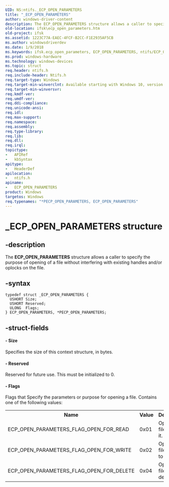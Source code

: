 ```yaml
---
UID: NS:ntifs._ECP_OPEN_PARAMETERS
title: "_ECP_OPEN_PARAMETERS"
author: windows-driver-content
description: The ECP_OPEN_PARAMETERS structure allows a caller to specify the purpose of opening of a file without interfering with existing handles and/or oplocks on the file.
old-location: ifsk\ecp_open_parameters.htm
old-project: ifsk
ms.assetid: 1223C77A-EAEC-4FCF-B2CC-F1E2935AF5CB
ms.author: windowsdriverdev
ms.date: 1/9/2018
ms.keywords: ifsk.ecp_open_parameters, ECP_OPEN_PARAMETERS, ntifs/ECP_OPEN_PARAMETERS, ECP_OPEN_PARAMETERS structure [Installable File System Drivers], PECP_OPEN_PARAMETERS structure pointer [Installable File System Drivers], PECP_OPEN_PARAMETERS, *PECP_OPEN_PARAMETERS, ntifs/PECP_OPEN_PARAMETERS, _ECP_OPEN_PARAMETERS
ms.prod: windows-hardware
ms.technology: windows-devices
ms.topic: struct
req.header: ntifs.h
req.include-header: Ntifs.h
req.target-type: Windows
req.target-min-winverclnt: Available starting with Windows 10, version 1709.
req.target-min-winversvr: 
req.kmdf-ver: 
req.umdf-ver: 
req.ddi-compliance: 
req.unicode-ansi: 
req.idl: 
req.max-support: 
req.namespace: 
req.assembly: 
req.type-library: 
req.lib: 
req.dll: 
req.irql: 
topictype:
-	APIRef
-	kbSyntax
apitype:
-	HeaderDef
apilocation:
-	ntifs.h
apiname:
-	ECP_OPEN_PARAMETERS
product: Windows
targetos: Windows
req.typenames: "*PECP_OPEN_PARAMETERS, ECP_OPEN_PARAMETERS"
---
```


# _ECP_OPEN_PARAMETERS structure


## -description


The <b>ECP_OPEN_PARAMETERS</b> structure allows a caller to specify the purpose of opening of a file without interfering with existing handles and/or oplocks on the file. 


## -syntax


````
typedef struct _ECP_OPEN_PARAMETERS {
  USHORT Size;
  USHORT Reserved;
  ULONG  Flags;
} ECP_OPEN_PARAMETERS, *PECP_OPEN_PARAMETERS;
````


## -struct-fields




#### - Size

Specifies the size of this context structure, in bytes.


#### - Reserved

Reserved for future use. This must be initialized to 0.


#### - Flags

Flags that Specify the parameters or purpose for opening a file. Contains one of the following values:
<table>
<tr>
<th>Name</th>
<th>Value</th>
<th>Description</th>
</tr>
<tr>
<td>ECP_OPEN_PARAMETERS_FLAG_OPEN_FOR_READ </td>
<td>0x01</td>
<td>Opening file to read it.</td>
</tr>
<tr>
<td>ECP_OPEN_PARAMETERS_FLAG_OPEN_FOR_WRITE</td>
<td>0x02</td>
<td>Opening file to write to it.</td>
</tr>
<tr>
<td>ECP_OPEN_PARAMETERS_FLAG_OPEN_FOR_DELETE</td>
<td>0x04</td>
<td>Opening file to delete it.</td>
</tr>
</table> 

